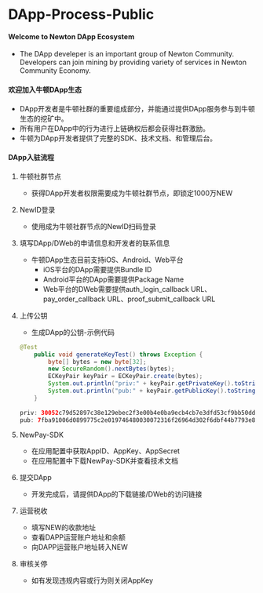 # DApp-Process-Public

#### Welcome to Newton DApp Ecosystem

* The DApp develeper is an important group of Newton Community. Developers can join mining by providing variety of services in Newton Community Economy.

#### 欢迎加入牛顿DApp生态

* DApp开发者是牛顿社群的重要组成部分，并能通过提供DApp服务参与到牛顿生态的挖矿中。
* 所有用户在DApp中的行为进行上链确权后都会获得社群激励。
* 牛顿为DApp开发者提供了完整的SDK、技术文档、和管理后台。

#### DApp入驻流程

1. 牛顿社群节点
    * 获得DApp开发者权限需要成为牛顿社群节点，即锁定1000万NEW

2. NewID登录
    * 使用成为牛顿社群节点的NewID扫码登录

3. 填写DApp/DWeb的申请信息和开发者的联系信息
	* 牛顿DApp生态目前支持iOS、Android、Web平台
	    * iOS平台的DApp需要提供Bundle ID
	    * Android平台的DApp需要提供Package Name
	    * Web平台的DWeb需要提供auth_login_callback URL、pay_order_callback URL、proof_submit_callback URL

4. 上传公钥
	* 生成DApp的公钥-示例代码

    ```java
    @Test
        public void generateKeyTest() throws Exception {
            byte[] bytes = new byte[32];
            new SecureRandom().nextBytes(bytes);
            ECKeyPair keyPair = ECKeyPair.create(bytes);
            System.out.println("priv:" + keyPair.getPrivateKey().toString(16));
            System.out.println("pub:" + keyPair.getPublicKey().toString(16));
        }
        
    priv: 30052c79d52897c38e129ebec2f3e00b4e0ba9ecb4cb7e3dfd53cf9bb50dd672
    pub: 7fba91006d0899775c2e019746480030072316f26964d302f6dbf44b7793e880c4233806097502a6f261186dcd8e1367c9e3bc41c484bdeb076c91194b801db5
    ```

5. NewPay-SDK
	* 在应用配置中获取AppID、AppKey、AppSecret
	* 在应用配置中下载NewPay-SDK并查看技术文档

6. 提交DApp
	* 开发完成后，请提供DApp的下载链接/DWeb的访问链接

7. 运营税收
    * 填写NEW的收款地址
	* 查看DAPP运营账户地址和余额
	* 向DAPP运营账户地址转入NEW

8. 审核关停
	* 如有发现违规内容或行为则关闭AppKey